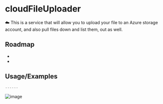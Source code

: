 # cloudFileUploader
☁️ This is a service that will allow you to upload your file to an Azure storage account, and also pull files down and list them, out as well.

## Roadmap

- 

- 
  
## Usage/Examples

```javascript
------
```


![image](https://user-images.githubusercontent.com/38886930/126711296-7376a9b7-bcdf-4a04-8bf7-786d9de768fd.png)
